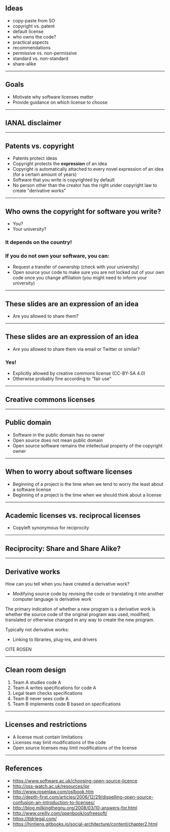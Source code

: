 
## Ideas

- copy-paste from SO
- copyright vs. patent
- default license
- who owns the code?
- practical aspects
- recommendations
- permissive vs. non-permissive
- standard vs. non-standard
- share-alike

---

## Goals

- Motivate why software licenses matter
- Provide guidance on which license to choose

---

## IANAL disclaimer

---

## Patents vs. copyright

- Patents protect ideas
- Copyright protects the **expression** of an idea
- Copyright is automatically attached to every novel expression of an idea (for a certain amount of years)
- Software that you write is copyrighted by default
- No person other than the creator has the right under copyright law to create "derivative works"

---

## Who owns the copyright for software you write?

- You?
- Your university?

### It depends on the country!

### If you do not own your software, you can:

- Request a transfer of ownership (check with your university)
- Open source your code to make sure you are not locked out of your own code
  once you change affiliation (you might need to inform your university)

---

## These slides are an expression of an idea

- Are you allowed to share them?

---

## These slides are an expression of an idea

- Are you allowed to share them via email or Twitter or similar?

### Yes!

- Explicitly allowed by creative commons license (CC-BY-SA 4.0)
- Otherwise probably fine according to "fair use"

---

## Creative commons licenses

---

## Public domain

- Software in the public domain has no owner
- Open source does not mean public domain
- Open source software remains the intellectual property of the copyright owner

---

## When to worry about software licenses

- Beginning of a project is the time when we tend to worry the least about a software license
- Beginning of a project is the time when we should think about a license

---

## Academic licenses vs. reciprocal licenses

- Copyleft synonymous for reciprocity

---

## Reciprocity: Share and Share Alike?

---

## Derivative works

How can you tell when you have created a derivative work?

- Modifying source code by revising the code or translating it into another computer language is derivative work

The primary indication of whether a new program is a derivative work is whether the source code of the original program was used, modified, translated or otherwise changed in any way to create the new program.

Typically not derivative works:

- Linking to libraries, plug-ins, and drivers

CITE ROSEN

---

## Clean room design

1. Team A studies code A
2. Team A writes specifications for code A
3. Legal team checks specifications
4. Team B never sees code A
5. Team B implements code B based on specifications

---

## Licenses and restrictions

- A license must contain limitations
- Licenses may limit modifications of the code
- Open source licenses may limit modifications of the license

---

## References

- https://www.software.ac.uk/choosing-open-source-licence
- http://oss-watch.ac.uk/resources/ipr
- http://www.rosenlaw.com/oslbook.htm
- http://depth-first.com/articles/2006/12/29/dispelling-open-source-confusion-an-introduction-to-licenses/
- http://blog.milkingthegnu.org/2008/03/10-answers-for.html
- http://www.oreilly.com/openbook/osfreesoft/
- https://tldrlegal.com/
- https://hintjens.gitbooks.io/social-architecture/content/chapter2.html
